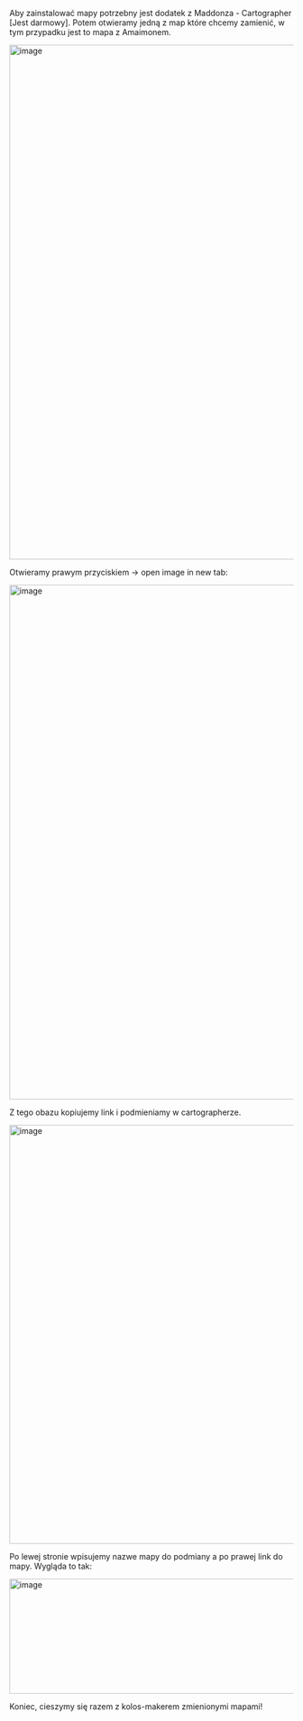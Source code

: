 Aby zainstalować mapy potrzebny jest dodatek z Maddonza - Cartographer [Jest darmowy]. 
Potem otwieramy jedną z map które chcemy zamienić, w tym przypadku jest to mapa z Amaimonem. 

<img width="1567" height="913" alt="image" src="https://github.com/user-attachments/assets/e86a890b-c332-4264-bc9e-46dd73f947d5" />

Otwieramy prawym przyciskiem -> open image in new tab: 

<img width="1570" height="913" alt="image" src="https://github.com/user-attachments/assets/cf5a1862-6676-41a9-9393-d9c1cd8a5d3b" />

Z tego obazu kopiujemy link i podmieniamy w cartographerze. 

<img width="1444" height="743" alt="image" src="https://github.com/user-attachments/assets/2b60f988-6b47-4dbc-a2f7-de477a2d8591" />

Po lewej stronie wpisujemy nazwe mapy do podmiany a po prawej link do mapy. Wygląda to tak: 

<img width="567" height="204" alt="image" src="https://github.com/user-attachments/assets/370cc900-b746-422b-9e01-5f1ce4e39fb0" />

Koniec, cieszymy się razem z kolos-makerem zmienionymi mapami!



